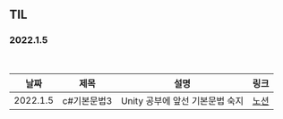 ## TIL

### 2022.1.5

<br/>

| 날짜 | 제목  | 설명              | 링크     |
| ---- | ----- | ----------------- | -------- |
| 2022.1.5 | c#기본문법3 | Unity 공부에 앞선 기본문법 숙지 | [노션](https://plaid-breakfast-07b.notion.site/C-3-23c7979fe1e0410db39d0c1d0ca9fc82) |
